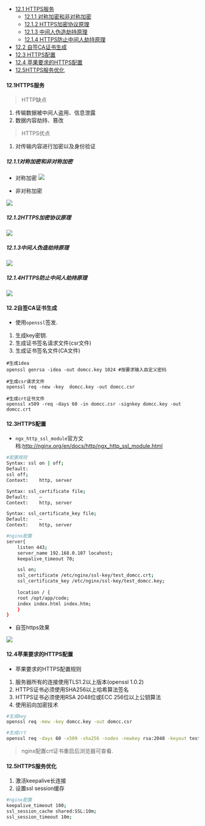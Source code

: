 
+ [12.1 HTTPS服务](#12.1HTTPS服务)
	+ [12.1.1 对称加密和非对称加密](#12.1.1对称加密和非对称加密)
	+ [12.1.2 HTTPS加密协议原理](#12.1.2HTTPS加密协议原理)
	+ [12.1.3 中间人伪造劫持原理](#12.1.3中间人伪造劫持原理)
	+ [12.1.4 HTTPS防止中间人劫持原理](#12.1.4HTTPS防止中间人劫持原理)
+ [12.2 自签CA证书生成](#12.2自签CA证书生成)
+ [12.3 HTTPS配置](#12.3HTTPS配置)
+ [12.4 苹果要求的HTTPS配置](#12.4苹果要求的HTTPS配置)
+ [12.5HTTPS服务优化](#12.5HTTPS服务优化)



#### 12.1HTTPS服务

> HTTP缺点

1. 传输数据被中间人盗用、信息泄露  
2. 数据内容劫持、篡改

> HTTPS优点

1. 对传输内容进行加密以及身份验证

##### 12.1.1对称加密和非对称加密

* 对称加密
![][对称加密]

* 非对称加密

![][非对称加密]

##### 12.1.2HTTPS加密协议原理

![][HTTPS加密协议]

##### 12.1.3中间人伪造劫持原理

![][中间人伪造劫持]

##### 12.1.4HTTPS防止中间人劫持原理

![][防止中间人劫持原理]

#### 12.2自签CA证书生成

* 使用`openssl`签发.

1. 生成key密钥.
2. 生成证书签名请求文件(csr文件)
3. 生成证书签名文件(CA文件)

```bahs
#生成idea
openssl genrsa -idea -out domcc.key 1024 #按要求输入自定义密码

#生成csr请求文件
openssl req -new -key  domcc.key -out domcc.csr

#生成crt证书文件
openssl x509 -req -days 60 -in domcc.csr -signkey domcc.key -out domcc.crt

```

#### 12.3HTTPS配置

* `ngx_http_ssl_module`官方文档:<http://nginx.org/en/docs/http/ngx_http_ssl_module.html>

```bash
#配置规则
Syntax:	ssl on | off;
Default:	
ssl off;
Context:	http, server

Syntax:	ssl_certificate file;
Default:	—
Context:	http, server

Syntax:	ssl_certificate_key file;
Default:	—
Context:	http, server

#nginx配置
server{
	listen 443;
	server_name 192.168.0.107 locahost;
	keepalive_timeout 70;

	ssl on;
	ssl_certificate /etc/nginx/ssl-key/test_domcc.crt;
	ssl_certificate_key /etc/nginx/ssl-key/test_domcc.key;
	
	location / {
	root /opt/app/code;
	index index.html index.htm;
	}
}

```

* 自签https效果

![][https-test]

#### 12.4苹果要求的HTTPS配置
* 苹果要求的HTTPS配置规则

1. 服务器所有的连接使用TLS1.2以上版本(openssl 1.0.2)
2. HTTPS证书必须使用SHA256以上哈希算法签名
3. HTTPS证书必须使用RSA 2048位或ECC 256位以上公钥算法
4. 使用前向加密技术

```bash
#生成key
openssl req -mew -key domcc.key -out domcc.csr

#生成crt
openssl req -days 60 -x509 -sha256 -nodes -newkey rsa:2048 -keyout test_domcc.key -out apple_test_domcc.crt

```
> nginx配置crt证书重启后浏览器可查看.


#### 12.5HTTPS服务优化

1. 激活keepalive长连接
2. 设置ssl session缓存

```bash
#nginx配置
keepalive_timeout 100;
ssl_session_cache shared:SSL:10m;
ssl_session_timeout 10m;
```








[对称加密]:./对称加密.png
[非对称加密]:./非对称加密.png
[HTTPS加密协议]:./HTTPS加密协议.png
[中间人伪造劫持]:./中间人伪造劫持.png
[防止中间人劫持原理]:./防止中间人劫持原理.png
[https-test]:./https-test.png


